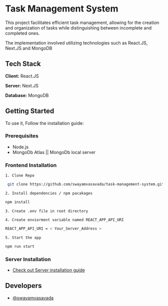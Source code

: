 # Task Management System

This project facilitates efficient task management, allowing for the creation and organization of tasks while distinguishing between incomplete and completed ones. 

The implementation involved utilizing technologies such as React.JS, Next.JS and MongoDB
## Tech Stack

**Client:** React.JS

**Server:** Next.JS

**Database:** MongoDB
## Getting Started

To use it, Follow the installation guide:

### Prerequisites

- Node.js
- MongoDb Atlas || MongoDb local server

### Frontend Installation

    1. Clone Repo
```sh
 git clone https://github.com/swayamvasavada/task-management-system.git 
```

    2. Install dependencies / npm pacakages
```sh
npm install
```
    3. Create .env file in root directory

    4. Create enviorment variable named REACT_APP_API_URI

```sh
REACT_APP_API_URI = < Your_Server_Address >
```

    5. Start the app
```sh
npm run start
```


### Server Installation 

- [Check out Server installation guide](https://github.com/swayamvasavada/task-management-backend.git)


## Developers

- [@swayamvasavada](https://www.github.com/swayamvasavada)